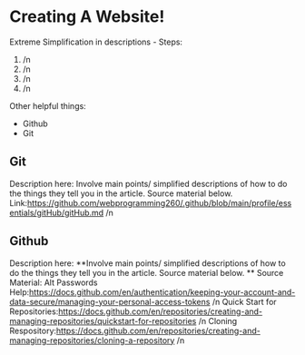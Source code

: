 # Creating A Website!
Extreme Simplification in descriptions - 
Steps:
1. /n
2. /n
3. /n
4. /n

Other helpful things:
* Github
* Git

## Git
Description here:
Involve main points/ simplified descriptions of how to do the things they tell you in the article. Source material below. 
Link:https://github.com/webprogramming260/.github/blob/main/profile/essentials/gitHub/gitHub.md /n

## Github
Description here:
**Involve main points/ simplified descriptions of how to do the things they tell you in the article. Source material below. 
**
Source Material: 
Alt Passwords Help:https://docs.github.com/en/authentication/keeping-your-account-and-data-secure/managing-your-personal-access-tokens /n
Quick Start for Repositories:https://docs.github.com/en/repositories/creating-and-managing-repositories/quickstart-for-repositories /n
Cloning Respository:https://docs.github.com/en/repositories/creating-and-managing-repositories/cloning-a-repository /n
